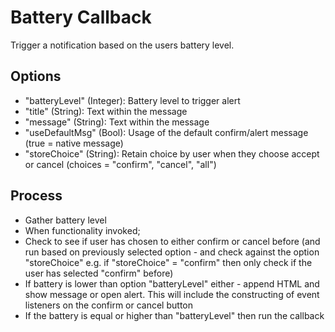 Battery Callback
================

Trigger a notification based on the users battery level.

## Options
- "batteryLevel" (Integer): Battery level to trigger alert
- "title" (String): Text within the message
- "message" (String): Text within the message
- "useDefaultMsg" (Bool): Usage of the default confirm/alert message (true = native message)
- "storeChoice" (String): Retain choice by user when they choose accept or cancel (choices = "confirm", "cancel", "all")

## Process
- Gather battery level
- When functionality invoked;
 - Check to see if user has chosen to either confirm or cancel before (and run based on previously selected option - and check against the option "storeChoice" e.g. if "storeChoice" = "confirm" then only check if the user has selected "confirm" before)
 - If battery is lower than option "batteryLevel" either - append HTML and show message or open alert. This will include the constructing of event listeners on the confirm or cancel button
 - If the battery is equal or higher than "batteryLevel" then run the callback
